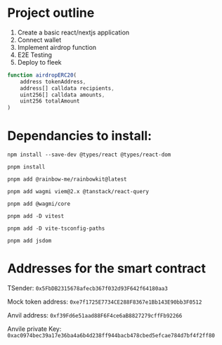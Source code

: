 Project outline
=============================================================================
1. Create a basic react/nextjs application
2. Connect wallet
3. Implement airdrop function
4. E2E Testing
5. Deploy to fleek

```javascript
function airdropERC20(
    address tokenAddress,
    address[] calldata recipients,
    uint256[] calldata amounts,
    uint256 totalAmount
)
```


Dependancies to install:
=============================================================================
`npm install --save-dev @types/react @types/react-dom`

`pnpm install`

`pnpm add @rainbow-me/rainbowkit@latest`

`pnpm add wagmi viem@2.x @tanstack/react-query`

`pnpm add @wagmi/core`

`pnpm add -D vitest`

`pnpm add -D vite-tsconfig-paths`

`pnpm add jsdom`


Addresses for the smart contract
=============================================================================
TSender:            	`0x5FbDB2315678afecb367f032d93F642f64180aa3`

Mock token address: 	`0xe7f1725E7734CE288F8367e1Bb143E90bb3F0512`

Anvil address:      	`0xf39Fd6e51aad88F6F4ce6aB8827279cffFb92266`

Anvile private Key:    `0xac0974bec39a17e36ba4a6b4d238ff944bacb478cbed5efcae784d7bf4f2ff80`
